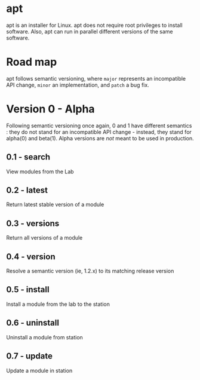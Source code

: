 apt
======

apt is an installer for Linux. apt does not require root privileges to install software. Also, apt can run in parallel different versions of the same software.

# Road map

apt follows semantic versioning, where `major` represents an incompatible API change, `minor` an implementation, and `patch` a bug fix.

# Version 0 - Alpha

Following semantic versioning once again, 0 and 1 have different semantics : they do not stand for an incompatible API change - instead, they stand for alpha(0) and beta(1). Alpha versions are *not* meant to be used in production.

## 0.1 - search

View modules from the Lab

## 0.2 - latest
Return latest stable version of a module

## 0.3 - versions
Return all versions of a module

## 0.4 - version
Resolve a semantic version (ie, 1.2.x) to its matching release version

## 0.5 - install
Install a module from the lab to the station

## 0.6 - uninstall
Uninstall a module from station

## 0.7 - update
Update a module in station